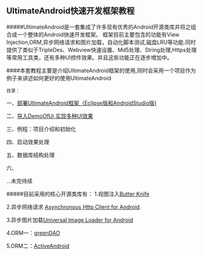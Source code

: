 UltimateAndroid快速开发框架教程
-----
#####UltimateAndroid是一套集成了许多现有优秀的Android开源类库并将之组合成一个整体的Android快速开发框架。
框架目前主要包含的功能有View Injection,ORM,异步网络请求和图片加载，自动化脚本测试,磁盘LRU等功能.同时提供了类似于TripleDes、Webview快速设置、Md5处理、String处理,Https处理等常用工具类，还有多种UI控件效果。并且这些功能正在逐步增加中。

####本套教程主要是介绍UltimateAndroid框架的使用,同时会采用一个项目作为例子来讲述如何更好的使用UltimateAndroid

``目录：``

一、[部署UltimateAndroid框架（Eclipse版和AndroidStudio版)](https://github.com/cymcsg/UltimateAndroid/blob/master/Tutorials/Chapter1.md)

二、[导入DemoOfUi,实现多种UI效果](https://github.com/cymcsg/UltimateAndroid/blob/master/Tutorials/Chapter2.md)

三、例程：项目介绍和初始化

四、启动效果处理

五、数据库结构处理

六、

...未完待续


#####目前采用的核心开源类库有：
1.视图注入[Butter Knife][1] 

2.异步网络请求 [Asynchronous Http Client for Android][2].

3.异步图片加载[Universal Image Loader for Android][3]

4.ORM一：[greenDAO][4]

5.ORM二：[ActiveAndroid][5]



 [1]: https://github.com/JakeWharton/butterknife
 [2]: https://github.com/loopj/android-async-http
 [3]: https://github.com/nostra13/Android-Universal-Image-Loader
 [4]: https://github.com/greenrobot/greenDAO
 [5]: https://github.com/pardom/ActiveAndroid
